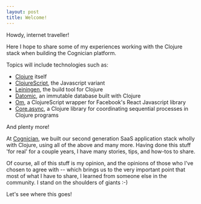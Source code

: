 ```yaml
---
layout: post
title: Welcome!
---
```


Howdy, internet traveller!

Here I hope to share some of my experiences working with the Clojure stack when building the Cognician platform.

Topics will include technologies such as:

* [Clojure](http://clojure.org) itself
* [ClojureScript](https://github.com/clojure/clojurescript), the Javascript variant
* [Leiningen](http://leiningen.org), the build tool for Clojure
* [Datomic](http://www.datomic.com/), an immutable database built with Clojure
* [Om](https://github.com/swannodette/om), a ClojureScript wrapper for Facebook's React Javascript library
* [Core.async](https://github.com/clojure/core.async/), a Clojure library for coordinating sequential processes in Clojure programs

And plenty more!

At [Cognician](https://www.cognician.com), we built our second generation SaaS application stack wholly with Clojure, using all of the above and many more. Having done this stuff 'for real' for a couple years, I have many stories, tips, and how-tos to share.

Of course, all of this stuff is my opinion, and the opinions of those who I've chosen to agree with -- which brings us to the very important point that most of what I have to share, I learned from someone else in the community. I stand on the shoulders of giants :-)

Let's see where this goes!

